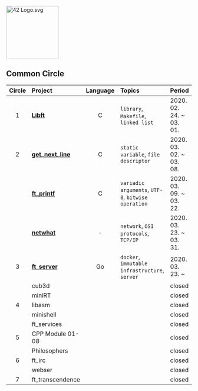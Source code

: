 <p><img src="https://upload.wikimedia.org/wikipedia/commons/8/8d/42_Logo.svg" alt="42 Logo.svg" width="142"></p> 

## Common Circle
| Circle | Project | Language | Topics | Period | 
|:---:|:---|:---:|:---|:---|
| 1 | [**Libft**](./1_libft) | C | `library`, `Makefile`, `linked list` | 2020. 02. 24. ~ 03. 01. |
| 2 | [**get_next_line**](./2_get_next_line) | C | `static variable`, `file descriptor` | 2020. 03. 02. ~ 03. 08. |
|   | [**ft_printf**](./2_ft_printf) | C | `variadic arguments`, `UTF-8`, `bitwise operation` | 2020. 03. 09. ~ 03. 22. |
|   | [**netwhat**](./2_netwhat) | - | `network`, `OSI protocols`, `TCP/IP` | 2020. 03. 23. ~ 03. 31. |
| 3 | [**ft_server**](./ft_server) | Go | `docker`, `immutable infrastructure`, `server` | 2020. 03. 23. ~  |
|   | cub3d |  |  | closed |
|   | miniRT |  |  | closed |
| 4 | libasm |  |  | closed |
|   | minishell |  |  | closed |
|   | ft_services |  |  | closed |
| 5 | CPP Module 01-08 |  |  | closed |
|   | Philosophers |  |  | closed |
| 6 | ft_irc |  |  | closed |
|   | webser |  |  | closed |
| 7 | ft_transcendence |  |  | closed |
